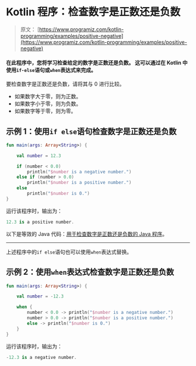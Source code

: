 # Kotlin 程序：检查数字是正数还是负数

> 原文： [https://www.programiz.com/kotlin-programming/examples/positive-negative](https://www.programiz.com/kotlin-programming/examples/positive-negative)

#### 在此程序中，您将学习检查给定的数字是正数还是负数。 这可以通过在 Kotlin 中使用`if-else`语句或`when`表达式来完成。

要检查数字是正数还是负数，请将其与 0 进行比较。

*   如果数字大于零，则为正数。
*   如果数字小于零，则为负数。
*   如果数字等于零，则为零。

## 示例 1：使用`if else`语句检查数字是正数还是负数

```kt
fun main(args: Array<String>) {

    val number = 12.3

    if (number < 0.0)
        println("$number is a negative number.")
    else if (number > 0.0)
        println("$number is a positive number.")
    else
        println("$number is 0.")
}
```

运行该程序时，输出为：

```kt
12.3 is a positive number.
```

以下是等效的 Java 代码：[用于检查数字是正数还是负数的 Java 程序](/java-programming/examples/positive-negative)。

* * *

上述程序中的`if else`语句也可以使用`when`表达式替换。

## 示例 2：使用`when`表达式检查数字是正数还是负数

```kt
fun main(args: Array<String>) {

    val number = -12.3

    when {
        number < 0.0 -> println("$number is a negative number.")
        number > 0.0 -> println("$number is a positive number.")
        else -> println("$number is 0.")
    }
}
```

运行该程序时，输出为：

```kt
-12.3 is a negative number.
```